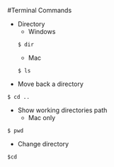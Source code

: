 #Terminal Commands
- Directory
    - Windows
    ```
    $ dir
    ```
    - Mac
    ```
    $ ls
    ```
- Move back a directory
```
$ cd ..
```

- Show working directories path
    - Mac only
```
$ pwd
```
- Change directory
```
$cd
```